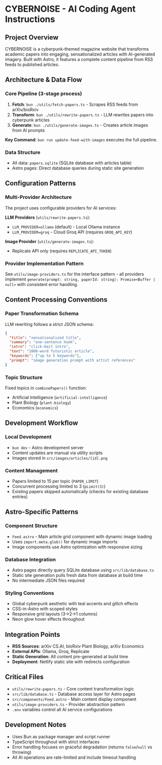 # CYBERNOISE - AI Coding Agent Instructions

## Project Overview

CYBERNOISE is a cyberpunk-themed magazine website that transforms academic papers into engaging, sensationalized articles with AI-generated imagery. Built with Astro, it features a complete content pipeline from RSS feeds to published articles.

## Architecture & Data Flow

### Core Pipeline (3-stage process)

1. **Fetch**: `bun ./utils/fetch-papers.ts` - Scrapes RSS feeds from arXiv/bioRxiv
2. **Transform**: `bun ./utils/rewrite-papers.ts` - LLM rewrites papers into cyberpunk articles
3. **Generate**: `bun ./utils/generate-images.ts` - Creates article images from AI prompts

**Key Command**: `bun run update-feed-with-images` executes the full pipeline.

### Data Structure

- All data: `papers.sqlite` (SQLite database with articles table)
- Astro pages: Direct database queries during static site generation

## Configuration Patterns

### Multi-Provider Architecture

The project uses configurable providers for AI services:

**LLM Providers** (`utils/rewrite-papers.ts`):

- `LLM_PROVIDER=ollama` (default) - Local Ollama instance
- `LLM_PROVIDER=groq` - Cloud Groq API (requires `GROQ_API_KEY`)

**Image Provider** (`utils/generate-images.ts`):

- Replicate API only (requires `REPLICATE_API_TOKEN`)

### Provider Implementation Pattern

See `utils/image-providers.ts` for the interface pattern - all providers implement `generate(prompt: string, paperId: string): Promise<Buffer | null>` with consistent error handling.

## Content Processing Conventions

### Paper Transformation Schema

LLM rewriting follows a strict JSON schema:

```json
{
  "title": "sensationalized title",
  "summary": "one-sentence hook",
  "intro": "click-bait intro",
  "text": "1000-word futuristic article",
  "keywords": ["up to 5 keywords"],
  "prompt": "image generation prompt with artist references"
}
```

### Topic Structure

Fixed topics in `combinePapers()` function:

- Artificial Intelligence (`artificial-intelligence`)
- Plant Biology (`plant-biology`)
- Economics (`economics`)

## Development Workflow

### Local Development

- `bun dev` - Astro development server
- Content updates are manual via utility scripts
- Images stored in `src/images/articles/[id].png`

### Content Management

- Papers limited to 15 per topic (`PAPER_LIMIT`)
- Concurrent processing limited to 3 (`pLimit(3)`)
- Existing papers skipped automatically (checks for existing database entries)

## Astro-Specific Patterns

### Component Structure

- `Feed.astro` - Main article grid component with dynamic image loading
- Uses `import.meta.glob()` for dynamic image imports
- Image components use Astro optimization with responsive sizing

### Database Integration

- Astro pages directly query SQLite database using `src/lib/database.ts`
- Static site generation pulls fresh data from database at build time
- No intermediate JSON files required

### Styling Conventions

- Global cyberpunk aesthetic with teal accents and glitch effects
- CSS-in-Astro with scoped styles
- Responsive grid layouts (3→2→1 columns)
- Neon glow hover effects throughout

## Integration Points

- **RSS Sources**: arXiv CS.AI, bioRxiv Plant Biology, arXiv Economics
- **External APIs**: Ollama, Groq, Replicate
- **Static Generation**: All content pre-generated at build time
- **Deployment**: Netlify static site with redirects configuration

## Critical Files

- `utils/rewrite-papers.ts` - Core content transformation logic
- `src/lib/database.ts` - Database access layer for Astro pages
- `src/components/Feed.astro` - Main content display component
- `utils/image-providers.ts` - Provider abstraction pattern
- `.env` variables control all AI service configurations

## Development Notes

- Uses Bun as package manager and script runner
- TypeScript throughout with strict interfaces
- Error handling focuses on graceful degradation (returns `false`/`null` vs throwing)
- All AI operations are rate-limited and include timeout handling
